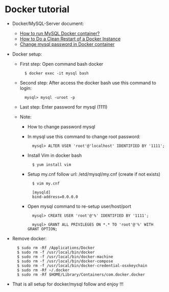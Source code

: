 # Docker tutorial #

- Docker/MySQL-Server document:
    + [How to run MySQL Docker container?](https://www.youtube.com/watch?v=NzKDlUVmIyE&t=210s)
    + [How to Do a Clean Restart of a Docker Instance](https://docs.tibco.com/pub/mash-local/4.1.1/doc/html/docker/GUID-BD850566-5B79-4915-987E-430FC38DAAE4.html)
    + [Change mysql password in Docker container](https://stackoverflow.com/questions/48249912/change-mysql-password-in-docker-container)

- Docker setup:

    + First step: Open command bash docker
    
            $ docker exec -it mysql bash
           
    + Second step: After access the docker bash use this command to login:
    
            mysql> mysql -uroot -p 
    
    + Last step: Enter password for mysql (1111)
    + Note: 
    
        - How to change password mysql
        + In mysql use this command to change root password:
        
                mysql> ALTER USER 'root'@'localhost' IDENTIFIED BY '1111';
                
        - Install Vim in docker bash
                
                $ yum install vim
        
        - Setup my.cnf follow url: /etd/mysql/my.cnf (create if not exists)
        
                $ vim my.cnf
                
                [mysqld]
                bind-address=0.0.0.0
                
        - Open mysql command to re-setup user/host/port
        
                mysql> CREATE USER 'root'@'%' IDENTIFIED BY '1111';
                
                mysql> GRANT ALL PRIVILEGES ON *.* TO 'root'@'%' WITH GRANT OPTION;
                

- Remove docker:
        
        $ sudo rm -Rf /Applications/Docker
        $ sudo rm -f /usr/local/bin/docker
        $ sudo rm -f /usr/local/bin/docker-machine
        $ sudo rm -f /usr/local/bin/docker-compose
        $ sudo rm -f /usr/local/bin/docker-credential-osxkeychain
        $ sudo rm -Rf ~/.docker
        $ sudo rm -Rf $HOME/Library/Containers/com.docker.docker

- That is all setup for docker/mysql follow and enjoy !!!